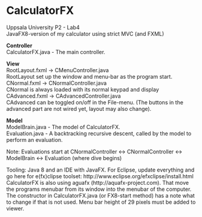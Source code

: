 # CalculatorFX
Uppsala University P2 - Lab4<br>
JavaFX8-version of my calculator using strict MVC (and FXML)<p>

<p><b>Controller</b><br>
CalculatorFX.java - The main controller.

<p><b>View</b><br>
RootLayout.fxml -> CMenuController.java<br>
RootLayout set up the window and menu-bar as the program start.<br>
CNormal.fxml -> CNormalController.java<br>
CNormal is always loaded with its normal keypad and display<br>
CAdvanced.fxml -> CAdvancedController.java<br>
CAdvanced can be toggled on/off in the File-menu. (The buttons in the advanced part are not wired yet, layout may also change).

<p><b>Model</b><br>
ModelBrain.java - The model of CalculatorFX.<br>
Evaluation.java - A backtracking recursive descent, called by the model to perform an evaluation.
<p>
Note: Evaluations start at CNormalController <-> CNormalController <-> ModelBrain <-> Evaluation (where dive begins)
<p>
Tooling: Java 8 and an IDE with JavaFX. For Eclipse, update everything and go here for e(fx)clipse toolset: http://www.eclipse.org/efxclipse/install.html<br>
CalculatorFX is also using aguafx (http://aquafx-project.com). That move the programs menubar from its window into the menubar of the computer. The constructor in CalculatorFX.java (or FX8-start method) has a note what to change if that is not used. Menu bar height of 29 pixels must be added to viewer.
